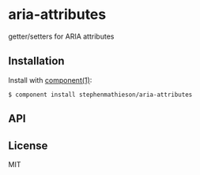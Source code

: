 
# aria-attributes

  getter/setters for ARIA attributes

## Installation

  Install with [component(1)](http://component.io):

    $ component install stephenmathieson/aria-attributes

## API



## License

  MIT
